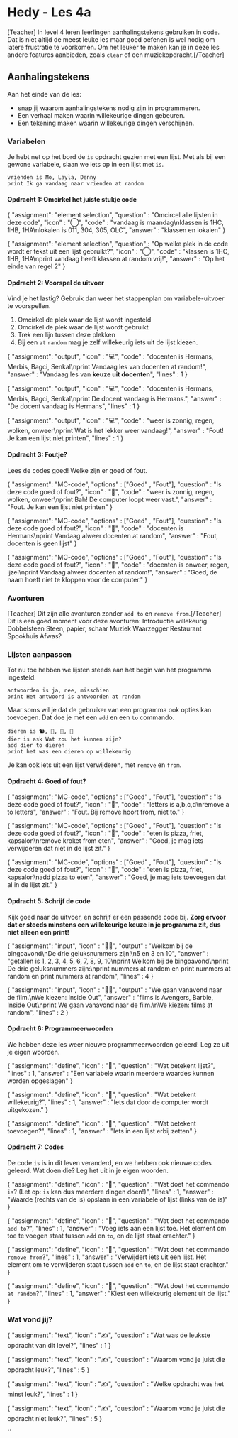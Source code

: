 # Hedy - Les 4a

[Teacher] In level 4 leren leerlingen aanhalingstekens gebruiken in code. Dat is niet altijd de meest leuke les maar goed oefenen is wel nodig om latere frustratie te voorkomen.
Om het leuker te maken kan je in deze les andere features aanbieden, zoals `clear` of een muziekopdracht.[/Teacher]

## Aanhalingstekens

Aan het einde van de les:

* snap jij waarom aanhalingstekens nodig zijn in programmeren.
* Een verhaal maken waarin willekeurige dingen gebeuren.
* Een tekening maken waarin willekeurige dingen verschijnen.

### Variabelen

Je hebt net op het bord de `is` opdracht gezien met een lijst. 
Met als bij een gewone variabele, slaan we iets op in een lijst met `is`.

```hedy
vrienden is Mo, Layla, Denny
print Ik ga vandaag naar vrienden at random
```

#### Opdracht 1: Omcirkel het juiste stukje code

{
    "assignment": "element selection",
    "question"  : "Omcircel alle lijsten in deze code",
    "icon"      : "◯",
    "code"      : "vandaag is maandag\nklassen is 1HC, 1HB, 1HA\nlokalen is 011, 304, 305, OLC",
    "answer"    : "klassen en lokalen"
}

{
    "assignment": "element selection",
    "question"  : "Op welke plek in de code wordt er tekst uit een lijst gebruikt?",
    "icon"      : "◯",
    "code"      : "klassen is 1HC, 1HB, 1HA\nprint vandaag heeft klassen at random vrij!",
    "answer"    : "Op het einde van regel 2"
}

#### Opdracht 2: Voorspel de uitvoer

Vind je het lastig? Gebruik dan weer het stappenplan om variabele-uitvoer te voorspellen.

1. Omcirkel de plek waar de lijst wordt ingesteld
2. Omcirkel de plek waar de lijst wordt gebruikt
3. Trek een lijn tussen deze plekken
4. Bij een `at` `random` mag je zelf willekeurig iets uit de lijst kiezen.

{
    "assignment": "output",
    "icon"      : "💻",
    "code"      : "docenten is Hermans, Merbis, Bagci, Senkal\nprint Vandaag les van docenten at random!",
    "answer"    : "Vandaag les van **keuze uit docenten**",
    "lines"     : 1
}

{
    "assignment": "output",
    "icon"      : "💻",
    "code"      : "docenten is Hermans, Merbis, Bagci, Senkal\nprint De docent vandaag is Hermans.",
    "answer"    : "De docent vandaag is Hermans",
    "lines"     : 1
}

{
    "assignment": "output",
    "icon"      : "💻",
    "code"      : "weer is zonnig, regen, wolken, onweer\nprint Wat is het lekker weer vandaag!",
    "answer"    : "Fout! Je kan een lijst niet printen",
    "lines"     : 1
}

#### Opdracht 3: Foutje?
Lees de codes goed! Welke zijn er goed of fout.

{
    "assignment": "MC-code",
    "options"   : ["Goed" , "Fout"],
    "question"  : "Is deze code goed of fout?",
    "icon"      : "🤔",
    "code"      : "weer is zonnig, regen, wolken, onweer\nprint Bah! De computer loopt weer vast.",
    "answer"    : "Fout. Je kan een lijst niet printen"
}

{
    "assignment": "MC-code",
    "options"   : ["Goed" , "Fout"],
    "question"  : "Is deze code goed of fout?",
    "icon"      : "🤔",
    "code"      : "docenten is Hermans\nprint Vandaag alweer docenten at random",
    "answer"    : "Fout, docenten is geen lijst"
}

{
    "assignment": "MC-code",
    "options"   : ["Goed" , "Fout"],
    "question"  : "Is deze code goed of fout?",
    "icon"      : "🤔",
    "code"      : "docenten is onweer, regen, ijzel\nprint Vandaag alweer docenten at random!",
    "answer"    : "Goed, de naam hoeft niet te kloppen voor de computer."
}

### Avonturen

[Teacher] Dit zijn alle avonturen zonder `add to` en `remove from`.[/Teacher]
Dit is een goed moment voor deze avonturen:
Introductie
willekeurig
Dobbelsteen
Steen, papier, schaar
Muziek
Waarzegger
Restaurant
Spookhuis
Afwas?

### Lijsten aanpassen

Tot nu toe hebben we lijsten steeds aan het begin van het programma ingesteld.

```hedy
antwoorden is ja, nee, misschien
print Het antwoord is antwoorden at random
```

Maar soms wil je dat de gebruiker van een programma ook opties kan toevoegen.
Dat doe je met een `add` en een `to` commando.

```
dieren is 🐿, 🦔, 🦇, 🦉
dier is ask Wat zou het kunnen zijn?
add dier to dieren
print het was een dieren op willekeurig
```

Je kan ook iets uit een lijst verwijderen, met `remove` en `from`.

#### Opdracht 4: Goed of fout?

{
    "assignment": "MC-code",
    "options"   : ["Goed" , "Fout"],
    "question"  : "Is deze code goed of fout?",
    "icon"      : "🤔",
    "code"      : "letters is a,b,c,d\nremove a to letters",
    "answer"    : "Fout. Bij remove hoort from, niet to."
}

{
    "assignment": "MC-code",
    "options"   : ["Goed" , "Fout"],
    "question"  : "Is deze code goed of fout?",
    "icon"      : "🤔",
    "code"      : "eten is pizza, friet, kapsalon\nremove kroket from eten",
    "answer"    : "Goed, je mag iets verwijderen dat niet in de lijst zit."
}

{
    "assignment": "MC-code",
    "options"   : ["Goed" , "Fout"],
    "question"  : "Is deze code goed of fout?",
    "icon"      : "🤔",
    "code"      : "eten is pizza, friet, kapsalon\nadd pizza to eten",
    "answer"    : "Goed, je mag iets toevoegen dat al in de lijst zit."
}


#### Opdracht 5: Schrijf de code

Kijk goed naar de uitvoer, en schrijf er een passende code bij. 
**Zorg ervoor dat er steeds minstens een willekeurige keuze in je programma zit, dus niet alleen een print!**

{
    "assignment": "input",
    "icon"      : "🧑‍💻",
    "output"    : "Welkom bij de bingoavond\nDe drie geluksnummers zijn:\n5 en 3 en 10",
    "answer"    : "getallen is 1, 2, 3, 4, 5, 6, 7, 8, 9, 10\nprint Welkom bij de bingoavond\nprint De drie geluksnummers zijn:\nprint nummers at random en print nummers at random en print nummers at random",
    "lines"     : 4
}


{
    "assignment": "input",
    "icon"      : "🧑‍💻",
    "output"    : "We gaan vanavond naar de film.\nWe kiezen: Inside Out",
    "answer"    : "films is Avengers, Barbie, Inside Out\nprint We gaan vanavond naar de film.\nWe kiezen: films at random",
    "lines"     : 2
}


#### Opdracht 6: Programmeerwoorden 

We hebben deze les weer nieuwe programmeerwoorden geleerd! Leg ze uit je eigen woorden. 

{
    "assignment": "define",
    "icon"      : "📖",
    "question"  : "Wat betekent lijst?",
    "lines"     : 1,
    "answer"    : "Een variabele waarin meerdere waardes kunnen worden opgeslagen"
}

{
    "assignment": "define",
    "icon"      : "📖",
    "question"  : "Wat betekent willekeurig?",
    "lines"     : 1,
    "answer"    : "Iets dat door de computer wordt uitgekozen."
}

{
    "assignment": "define",
    "icon"      : "📖",
    "question"  : "Wat betekent toevoegen?",
    "lines"     : 1,
    "answer"    : "Iets in een lijst erbij zetten"
}


#### Opdracht 7: Codes

De code `is` is in dit leven veranderd, en we hebben ook nieuwe codes geleerd. 
Wat doen die? Leg het uit in je eigen woorden. 

{
    "assignment": "define",
    "icon"      : "📖",
    "question"  : "Wat doet het commando `is`? (Let op: `is` kan dus meerdere dingen doen!)",
    "lines"     : 1,
    "answer"    : "Waarde (rechts van de is) opslaan in een variabele of lijst (links van de is)"
}

{
    "assignment": "define",
    "icon"      : "📖",
    "question"  : "Wat doet het commando `add to`?",
    "lines"     : 1,
    "answer"    : "Voeg iets aan een lijst toe. Het element om toe te voegen staat tussen `add` en `to`, en de lijst staat erachter."
}

{
    "assignment": "define",
    "icon"      : "📖",
    "question"  : "Wat doet het commando `remove from`?",
    "lines"     : 1,
    "answer"    : "Verwijdert iets uit een lijst. Het element om te verwijderen staat tussen `add` en `to`, en de lijst staat erachter."
}


{
    "assignment": "define",
    "icon"      : "📖",
    "question"  : "Wat doet het commando `at random`?",
    "lines"     : 1,
    "answer"    : "Kiest een willekeurig element uit de lijst."
}


### Wat vond jij?

{
    "assignment": "text",
    "icon"      : "✍️",
    "question"  : "Wat was de leukste opdracht van dit level?",
    "lines"     : 1
}

{
    "assignment": "text",
    "icon"      : "✍️",
    "question"  : "Waarom vond je juist die opdracht leuk?",
    "lines"     : 5
}

{
    "assignment": "text",
    "icon"      : "✍️",
    "question"  : "Welke opdracht was het minst leuk?",
    "lines"     : 1
}

{
    "assignment": "text",
    "icon"      : "✍️",
    "question"  : "Waarom vond je juist die opdracht niet leuk?",
    "lines"     : 5
}


``
